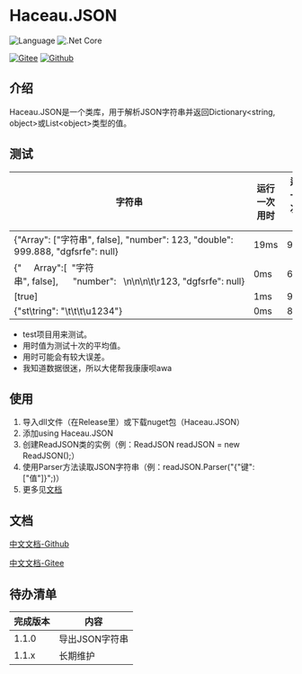 Haceau.JSON
===========
![Language](https://img.shields.io/badge/Language-C%23-blue.svg?style=flat-square) ![.Net Core](https://img.shields.io/badge/.Net&nbsp;Core-3.1-blue.svg?style=flat-square)

[![Gitee](https://img.shields.io/badge/Gitee-辰落火辉Haceau-red.svg?style=flat-square)](https://gitee.com/haceau/Haceau.JSON) [![Github](https://img.shields.io/badge/Github-HaceauZoac-blue.svg?style=flat-square)](https://github.com/Haceau-Zoac/Haceau.JSON)

介绍
---
Haceau.JSON是一个类库，用于解析JSON字符串并返回Dictionary\<string, object>或List\<object>类型的值。

测试
---
|字符串|运行一次用时|运行一百次用时|
|---|---|---|
|{\"Array\": [\"字符串\", false], \"number\": 123, \"double\": 999.888, \"dgfsrfe\": null}|19ms|92ms|
|{\"&nbsp;&nbsp;&nbsp;&nbsp;&nbsp;Array\":[&nbsp;&nbsp;\"字符串\",&nbsp;false],&nbsp;&nbsp;&nbsp;&nbsp;&nbsp;&nbsp;\"number\":&nbsp;&nbsp;&nbsp;\n\n\n\t\r123,&nbsp;\"dgfsrfe\":&nbsp;null}|0ms|64ms|
|[true]|1ms|9ms|
|{\"st\tring\": \"\t\t\\t\u1234\"}|0ms|8ms|
* test项目用来测试。
* 用时值为测试十次的平均值。
* 用时可能会有较大误差。
* 我知道数据很迷，所以大佬帮我康康呗awa

使用
---
1. 导入dll文件（在Release里）或下载nuget包（Haceau.JSON）
2. 添加using Haceau.JSON
3. 创建ReadJSON类的实例（例：ReadJSON readJSON = new ReadJSON();）
4. 使用Parser方法读取JSON字符串（例：readJSON.Parser("{"键": ["值"]}";)）
5. 更多见[文档](https://github.com/Haceau-Zoac/Haceau.JSON/wiki/Document)

文档
---
[中文文档-Github](https://github.com/Haceau-Zoac/Haceau.JSON/wiki/Document)

[中文文档-Gitee](https://gitee.com/haceau/Haceau.JSON/wikis/Document)

待办清单
---
|完成版本|内容|
|---|---|
|1.1.0|导出JSON字符串|
|1.1.x|长期维护|